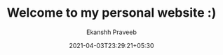---
title: "Welcome to my personal website :)"
date: 2021-04-03T23:29:21+05:30
draft: false
# github_link: "https://github.com/gurusabarish/hugo-profile"
author: "Ekanshh Praveeb"
tags:
  - Hugo
  - Website
image: 
description: ""
content: This website was built with Hugo :)
---